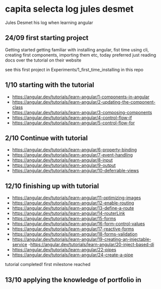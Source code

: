 # capita selecta log jules desmet

Jules Desmet his log when learning angular

## 24/09 first starting project
Getting started getting familiar with installing angular, fist time using cli, creating first components, importing them etc, today preferred just reading docs over the tutorial on their website

see this first project in Experiments/1_first_time_installing in this repo
## 1/10 starting with the tutorial

-  https://angular.dev/tutorials/learn-angular/1-components-in-angular
-  https://angular.dev/tutorials/learn-angular/2-updating-the-component-class
-  https://angular.dev/tutorials/learn-angular/3-composing-components
-  https://angular.dev/tutorials/learn-angular/4-control-flow-if
-  https://angular.dev/tutorials/learn-angular/5-control-flow-for


## 2/10 Continue with tutorial

- https://angular.dev/tutorials/learn-angular/6-property-binding
- https://angular.dev/tutorials/learn-angular/7-event-handling
- https://angular.dev/tutorials/learn-angular/8-input
- https://angular.dev/tutorials/learn-angular/9-output
- https://angular.dev/tutorials/learn-angular/10-deferrable-views

## 12/10 finishing up with tutorial
- https://angular.dev/tutorials/learn-angular/11-optimizing-images
- https://angular.dev/tutorials/learn-angular/12-enable-routing
- https://angular.dev/tutorials/learn-angular/13-define-a-route
- https://angular.dev/tutorials/learn-angular/14-routerLink
- https://angular.dev/tutorials/learn-angular/15-forms
- https://angular.dev/tutorials/learn-angular/16-form-control-values
- https://angular.dev/tutorials/learn-angular/17-reactive-forms
- https://angular.dev/tutorials/learn-angular/18-forms-validation
- https://angular.dev/tutorials/learn-angular/19-creating-an-injectable-service
-https://angular.dev/tutorials/learn-angular/20-inject-based-di
- https://angular.dev/tutorials/learn-angular/22-pipes
- https://angular.dev/tutorials/learn-angular/24-create-a-pipe

tutorial completed! first milestone reached 

## 13/10 applying the knowledge of portfolio in 




